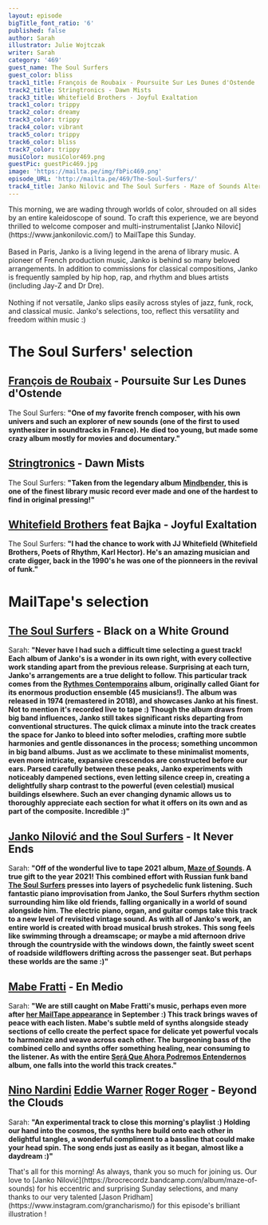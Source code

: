 ```yaml
---
layout: episode
bigTitle_font_ratio: '6'
published: false
author: Sarah
illustrator: Julie Wojtczak
writer: Sarah
category: '469'
guest_name: The Soul Surfers
guest_color: bliss
track1_title: François de Roubaix - Poursuite Sur Les Dunes d'Ostende
track2_title: Stringtronics - Dawn Mists
track3_title: Whitefield Brothers - Joyful Exaltation
track1_color: trippy
track2_color: dreamy
track3_color: trippy
track4_color: vibrant
track5_color: trippy
track6_color: bliss
track7_color: trippy
musiColor: musiColor469.png
guestPic: guestPic469.jpg
image: 'https://mailta.pe/img/fbPic469.png'
episode_URL: 'http://mailta.pe/469/The-Soul-Surfers/'
track4_title: Janko Nilovic and The Soul Surfers - Maze of Sounds Alternate Take
---
```

<p id="introduction"> This morning, we are wading through worlds of color, shrouded on all sides by an entire kaleidoscope of sound. To craft this experience, we are beyond thrilled to welcome composer and multi-instrumentalist [Janko Nilović](https://www.jankonilovic.com/) to MailTape this Sunday. 
    <br><br>
  Based in Paris, Janko is a living legend in the arena of library music. A pioneer of French production music, Janko is behind so many beloved arrangements. In addition to commissions for classical compositions, Janko is frequently sampled by hip hop, rap, and rhythm and blues artists (including Jay-Z and Dr Dre). 
  <br><br>
Nothing if not versatile, Janko slips easily across styles of jazz, funk, rock, and classical music. Janko's selections, too, reflect this versatility and freedom within music :)
</p>

# The Soul Surfers' selection

## [François de Roubaix](https://www.discogs.com/artist/119363-Fran%C3%A7ois-De-Roubaix) - Poursuite Sur Les Dunes d'Ostende
The Soul Surfers: **"**One of my favorite french composer, with his own univers and such an explorer of new sounds (one of the first to used synthesizer in soundtracks in France). He died too young, but made some crazy album mostly for movies and documentary.**"**

## [Stringtronics](https://www.macleans.ca/culture/the-weird-and-true-story-of-moondog/) - Dawn Mists
The Soul Surfers: **"**Taken from the legendary album [Mindbender](https://lightintheattic.net/releases/517-mindbender), this is one of the finest library music record ever made and one of the hardest to find in original pressing!**"**

## [Whitefield Brothers](https://www.zappa.com/) feat Bajka - Joyful Exaltation
The Soul Surfers: **"**I had the chance to work with JJ Whitefield (Whitefield Brothers, Poets of Rhythm, Karl Hector). He's an amazing musician and crate digger, back in the 1990's he was one of the pionneers in the revival of funk.**"**


# MailTape's selection

## [The Soul Surfers](https://soulsurfersubiq.bandcamp.com/) - Black on a White Ground
Sarah: **"**Never have I had such a difficult time selecting a guest track! Each album of Janko's is a wonder in its own right, with every collective work standing apart from the previous release. Surprising at each turn, Janko's arrangements are a true delight to follow. This particular track comes from the [Rythmes Contemporains](https://lightintheattic.net/releases/4726-rythmes-contemporains) album, originally called Giant for its enormous production ensemble (45 musicians!). The album was released in 1974 (remastered in 2018), and showcases Janko at his finest. Not to mention it's recorded live to tape :) Though the album draws from big band influences, Janko still takes significant risks departing from conventional structures. The quick climax a minute into the track creates the space for Janko to bleed into softer melodies, crafting more subtle harmonies and gentle dissonances in the process; something uncommon in big band albums. Just as we acclimate to these minimalist moments, even more intricate, expansive crescendos are constructed before our ears. Parsed carefully between these peaks, Janko experiments with noticeably dampened sections, even letting silence creep in, creating a delightfully sharp contrast to the powerful (even celestial) musical buildings elsewhere. Such an ever changing dynamic allows us to thoroughly appreciate each section for what it offers on its own and as part of the composite. Incredible :)**"**

## [Janko Nilović and the Soul Surfers](https://brocrecordz.bandcamp.com/album/maze-of-sounds) - It Never Ends
Sarah: **"**Off of the wonderful live to tape 2021 album, [Maze of Sounds](https://brocrecordz.bandcamp.com/album/maze-of-sounds). A true gift to the year 2021! This combined effort with Russian funk band [The Soul Surfers](https://soulsurfersubiq.bandcamp.com/) presses into layers of psychedelic funk listening. Such fantastic piano improvisation from Janko, the Soul Surfers rhythm section surrounding him like old friends, falling organically in a world of sound alongside him. The electric piano, organ, and guitar comps take this track to a new level of revisited vintage sound. As with all of Janko's work, an entire world is created with broad musical brush strokes. This song feels like swimming through a dreamscape; or maybe a mid afternoon drive through the countryside with the windows down, the faintly sweet scent of roadside wildflowers drifting across the passenger seat. But perhaps these worlds are the same :)**"**

## [Mabe Fratti](https://mabefratti1.bandcamp.com/) - En Medio
Sarah: **"**We are still caught on Mabe Fratti's music, perhaps even more after [her MailTape appearance](https://www.mailta.pe/462/mabe-fratti/) in September :) This track brings waves of peace with each listen. Mabe's subtle meld of synths alongside steady sections of cello create the perfect space for delicate yet powerful vocals to harmonize and weave across each other. The burgeoning bass of the combined cello and synths offer something healing, near consuming to the listener. As with the entire [Será Que Ahora Podremos Entendernos](https://tinangelrecords.bandcamp.com/album/ser-que-ahora-podremos-entendernos) album, one falls into the world this track creates.**"**

## [Nino Nardini](https://www.discogs.com/artist/35303-Nino-Nardini) [Eddie Warner](https://www.discogs.com/artist/61114-Eddie-Warner) [Roger Roger](https://www.discogs.com/artist/44313-Roger-Roger) - Beyond the Clouds
Sarah: **"**An experimental track to close this morning's playlist :) Holding our hand into the cosmos, the synths here build onto each other in delightful tangles, a wonderful compliment to a bassline that could make your head spin. The song ends just as easily as it began, almost like a daydream :)**"**

<p id="outroduction">That's all for this morning! As always, thank you so much for joining us. Our love to [Janko Nilović](https://brocrecordz.bandcamp.com/album/maze-of-sounds) for his eccentric and surprising Sunday selections, and many thanks to our very talented [Jason Pridham](https://www.instagram.com/grancharismo/) for this episode's brilliant illustration !</p>
